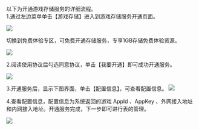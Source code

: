以下为开通游戏存储服务的详细流程。  
1.通过左边菜单单击【游戏存储】进入到游戏存储服务开通页面。

![](http://imgcache.tce.fsphere.cn/image/mc.qcloudimg.com/static/img/4c79400a583df9fe16606b5e96fc763d/image.png)

切换到免费体验专区，可免费开通存储服务，专享1GB存储免费体验资源。

![](http://imgcache.tce.fsphere.cn/image/mc.qcloudimg.com/static/img/f757ffc888600965e9523190657afdf6/image.png)

2.阅读使用协议后勾选同意协议，单击【我要开通】即可成功开通服务。

![](http://imgcache.tce.fsphere.cn/image/mc.qcloudimg.com/static/img/2019382816504a12151f60ffa5a3e45e/image.png)


3.开通服务后，显示下图界面，单击【配置信息】，可查看配置信息。 
![](http://imgcache.tce.fsphere.cn/image/mc.qcloudimg.com/static/img/b6805e9d5fb968a4588574523078bbae/image.png)

4.查看配置信息，配置信息为系统返回的游戏 AppId 、AppKey 、外网接入地址和内网接入地址。开通服务完成，下一步即可进行表的管理。

![](http://imgcache.tce.fsphere.cn/image/mc.qcloudimg.com/static/img/5f2d9a17b09bbb6122ef0bc02724d619/image.png)